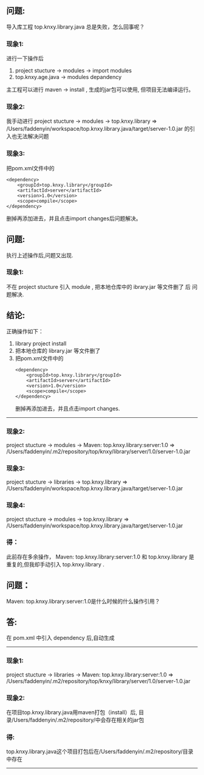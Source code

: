 ## 问题:
导入库工程 top.knxy.library.java 总是失败，怎么回事呢？
 
### 现象1:
进行一下操作后

1. project stucture -> modules -> import modules
1. top.knxy.age.java -> modules depandency

主工程可以进行 maven -> install , 生成的jar包可以使用, 但项目无法编译运行。

### 现象2:
我手动进行
project stucture -> modules -> top.knxy.library => /Users/faddenyin/workspace/top.knxy.library.java/target/server-1.0.jar
的引入也无法解决问题

### 现象3:
把pom.xml文件中的
`````
<dependency>
    <groupId>top.knxy.library</groupId>
    <artifactId>server</artifactId>
    <version>1.0</version>
    <scope>compile</scope>
</dependency>
`````
删掉再添加进去，并且点击import changes后问题解决。

## 问题:
执行上述操作后,问题又出现.

### 现象1:
不在 project stucture 引入 module , 把本地仓库中的 ibrary.jar 等文件删了 后 问题解决.

## 结论:

正确操作如下：
1. library project install
1. 把本地仓库的 library.jar 等文件删了
1. 把pom.xml文件中的
    `````
    <dependency>
        <groupId>top.knxy.library</groupId>
        <artifactId>server</artifactId>
        <version>1.0</version>
        <scope>compile</scope>
    </dependency>
    `````
    删掉再添加进去，并且点击import changes.
 
--------------------------

### 现象2: 
project stucture -> modules -> Maven: top.knxy.library:server:1.0 => /Users/faddenyin/.m2/repository/top/knxy/library/server/1.0/server-1.0.jar

### 现象3: 
project stucture -> libraries -> top.knxy.library => /Users/faddenyin/workspace/top.knxy.library.java/target/server-1.0.jar

### 现象4: 
project stucture -> modules -> top.knxy.library => /Users/faddenyin/workspace/top.knxy.library.java/target/server-1.0.jar

### 得：
此前存在多余操作， Maven: top.knxy.library:server:1.0 和 top.knxy.library 是重复的,但我却手动引入 top.knxy.library .

## 问题：
Maven: top.knxy.library:server:1.0是什么时候的什么操作引用？

## 答:
在 pom.xml 中引入 dependency 后,自动生成

---------------------------


### 现象1: 
project stucture -> libraries -> Maven: top.knxy.library:server:1.0 => /Users/faddenyin/.m2/repository/top/knxy/library/server/1.0/server-1.0.jar

### 现象2:
在项目top.knxy.library.java用maven打包（install）后, 目录/Users/faddenyin/.m2/repository/中会存在相关的jar包

### 得:
top.knxy.library.java这个项目打包后在/Users/faddenyin/.m2/repository/目录中存在

---------------------------
 